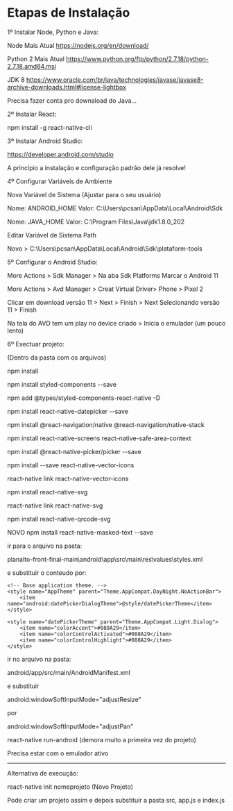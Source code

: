 # Etapas de Instalação
 
1º Instalar Node, Python e Java: 

Node Mais Atual
https://nodejs.org/en/download/

Python 2 Mais Atual
https://www.python.org/ftp/python/2.7.18/python-2.7.18.amd64.msi

JDK 8
https://www.oracle.com/br/java/technologies/javase/javase8-archive-downloads.html#license-lightbox

Precisa fazer conta pro downaload do Java...

2º Instalar React: 

npm install -g react-native-cli

3º Instalar Android Studio:

https://developer.android.com/studio

A princípio a instalação e configuração padrão dele já resolve!

4º Configurar Variáveis de Ambiente

Nova Variável de Sistema (Ajustar para o seu usuário)

Nome: ANDROID_HOME 
Valor: C:\Users\pcsan\AppData\Local\Android\Sdk

Nome: JAVA_HOME
Valor: C:\Program Files\Java\jdk1.8.0_202

Editar Variável de Sistema Path 

Novo > C:\Users\pcsan\AppData\Local\Android\Sdk\plataform-tools

5º Configurar o Android Studio:

More Actions > Sdk Manager > Na aba Sdk Platforms Marcar o Android 11

More Actions > Avd Manager > Creat Virtual Driver> Phone > Pixel 2

Clicar em download versão 11 > Next > Finish > Next Selecionando versão 11 > Finish

Na tela do AVD tem um play no device criado > Inicia o emulador (um pouco lento)

6º Exectuar projeto:

(Dentro da pasta com os arquivos)

npm install

npm install styled-components --save

npm add @types/styled-components-react-native -D

npm install react-native-datepicker --save

npm install @react-navigation/native @react-navigation/native-stack

npm install react-native-screens react-native-safe-area-context

npm install @react-native-picker/picker --save

npm install --save react-native-vector-icons

react-native link react-native-vector-icons

npm install react-native-svg

react-native link react-native-svg

npm install react-native-qrcode-svg

NOVO
npm install react-native-masked-text --save

ir para o arquivo na pasta:

planalto-front-final-main\android\app\src\main\res\values\styles.xml

e substituir o conteudo por:

<resources>

    <!-- Base application theme. -->
    <style name="AppTheme" parent="Theme.AppCompat.DayNight.NoActionBar">
        <item name="android:datePickerDialogTheme">@style/datePickerTheme</item>
    </style>

    <style name="datePickerTheme" parent="Theme.AppCompat.Light.Dialog">
        <item name="colorAccent">#088A29</item>
        <item name="colorControlActivated">#088A29</item>
        <item name="colorControlHighlight">#088A29</item>
    </style>

</resources>

ir no arquivo na pasta:

android/app/src/main/AndroidManifest.xml

e substituir

android:windowSoftInputMode="adjustResize"

por

android:windowSoftInputMode="adjustPan"

react-native run-android (demora muito a primeira vez do projeto)

Precisa estar com o emulador ativo

----

Alternativa de execução:

react-native init nomeprojeto (Novo Projeto)

Pode criar um projeto assim e depois substituir a pasta src, app.js e index.js